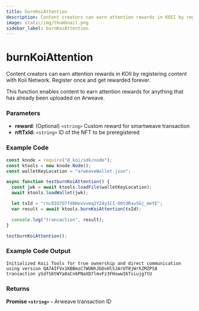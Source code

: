 ```yaml
---
title: burnKoiAttention
description: Content creators can earn attention rewards in KOII by registering content with Koii Network. Register once and get rewarded forever.
image: static/img/thumbnail.png
sidebar_label: burnKoiAttention
---
```


# burnKoiAttention

Content creators can earn attention rewards in KOII by registering content with Koii Network. Register once and get rewarded forever.

This function enables content to earn attention rewards for anything that has already been uploaded on Arweave.

### **Parameters**

- **reward**: (Optional) `<string>` Custom reward for smartweave transaction
- **nftTxId:** `<string>` ID of the NFT to be preregistered

### Example Code

```javascript
const knode = require("@_koi/sdk/node");
const ktools = new knode.Node();
const walletKeyLocation = "arweaveWallet.json";

async function testburnKoiAttention() {
  const jwk = await ktools.loadFile(walletKeyLocation);
  await ktools.loadWallet(jwk);

  let txId = "rnc8IO7O7fd8Hovvvmq2YZ4y1CI-O0tdRavSGj_meYE";
  var result = await ktools.burnKoiAttention(txId);

  console.log("transaction", result);
}

testburnKoiAttention();
```

### Example Code Output

```
Initialized Koii Tools for true ownership and direct communication using version QA7AIFVx1KBBmzC7WUNhJbDsHlSJArUT0jWrhZMZPS8
transaction ySdfS6tWYa0aCn6PNaXD7lmvFz3FHowwI6Tsiujg7tU
```

### Returns

**Promise `<string>` -** Arweave transaction ID
